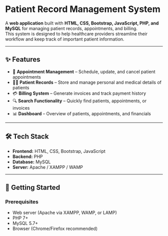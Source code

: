 # Patient Record Management System

A **web application** built with **HTML, CSS, Bootstrap, JavaScript, PHP, and MySQL** for managing patient records, appointments, and billing.  
This system is designed to help healthcare providers streamline their workflow and keep track of important patient information.

---

## ✨ Features
- 📅 **Appointment Management** – Schedule, update, and cancel patient appointments  
- 🧑‍⚕️ **Patient Records** – Store and manage personal and medical details of patients  
- 💳 **Billing System** – Generate invoices and track payment history  
- 🔍 **Search Functionality** – Quickly find patients, appointments, or invoices  
- 📊 **Dashboard** – Overview of patients, appointments, and financials  

---

## 🛠️ Tech Stack
- **Frontend:** HTML, CSS, Bootstrap, JavaScript  
- **Backend:** PHP  
- **Database:** MySQL  
- **Server:** Apache / XAMPP / WAMP  

---

## 🚀 Getting Started

### Prerequisites
- Web server (Apache via XAMPP, WAMP, or LAMP)  
- PHP 7+  
- MySQL 5.7+  
- Browser (Chrome/Firefox recommended)  
